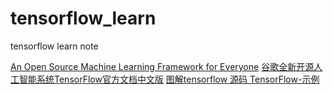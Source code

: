 # tensorflow_learn
 tensorflow learn note

[An Open Source Machine Learning Framework for Everyone](https://github.com/tensorflow/tensorflow)
[谷歌全新开源人工智能系统TensorFlow官方文档中文版](https://github.com/jikexueyuanwiki/tensorflow-zh)
[图解tensorflow 源码 ](https://github.com/yao62995/tensorflow)
[TensorFlow-示例](https://github.com/aymericdamien/TensorFlow-Examples)

